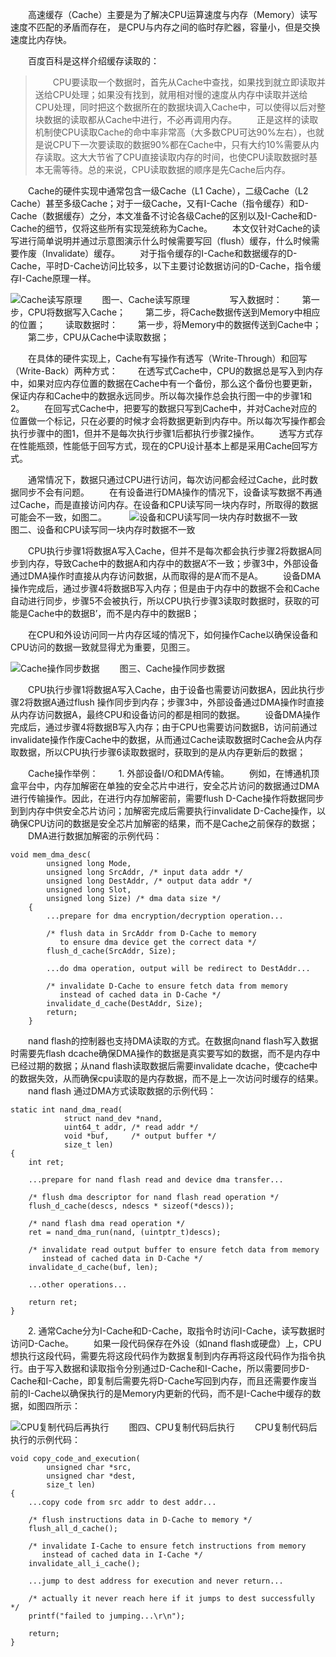 　　高速缓存（Cache）主要是为了解决CPU运算速度与内存（Memory）读写速度不匹配的矛盾而存在， 是CPU与内存之间的临时存贮器，容量小，但是交换速度比内存快。

　　百度百科是这样介绍缓存读取的：

> 　　CPU要读取一个数据时，首先从Cache中查找，如果找到就立即读取并送给CPU处理；如果没有找到，就用相对慢的速度从内存中读取并送给CPU处理，同时把这个数据所在的数据块调入Cache中，可以使得以后对整块数据的读取都从Cache中进行，不必再调用内存。
> 　　正是这样的读取机制使CPU读取Cache的命中率非常高（大多数CPU可达90%左右），也就是说CPU下一次要读取的数据90%都在Cache中，只有大约10%需要从内存读取。这大大节省了CPU直接读取内存的时间，也使CPU读取数据时基本无需等待。总的来说，CPU读取数据的顺序是先Cache后内存。

　　Cache的硬件实现中通常包含一级Cache（L1 Cache），二级Cache（L2 Cache）甚至多级Cache；对于一级Cache，又有I-Cache（指令缓存）和D-Cache（数据缓存）之分，本文准备不讨论各级Cache的区别以及I-Cache和D-Cache的细节，仅将这些所有实现笼统称为Cache。
　　本文仅针对Cache的读写进行简单说明并通过示意图演示什么时候需要写回（flush）缓存，什么时候需要作废（Invalidate）缓存。
　　对于指令缓存的I-Cache和数据缓存的D-Cache，平时D-Cache访问比较多，以下主要讨论数据访问的D-Cache，指令缓存I-Cache原理一样。
　　

![Cache读写原理](http://img.blog.csdn.net/20160727143154597)
　　图一、Cache读写原理
　　
　　写入数据时：
　　第一步，CPU将数据写入Cache；
　　第二步，将Cache数据传送到Memory中相应的位置；
　　读取数据时：
　　第一步，将Memory中的数据传送到Cache中；
　　第二步，CPU从Cache中读取数据；

　　在具体的硬件实现上，Cache有写操作有透写（Write-Through）和回写（Write-Back）两种方式：
　　在透写式Cache中，CPU的数据总是写入到内存中，如果对应内存位置的数据在Cache中有一个备份，那么这个备份也要更新，保证内存和Cache中的数据永远同步。所以每次操作总会执行图一中的步骤1和2。
　　在回写式Cache中，把要写的数据只写到Cache中，并对Cache对应的位置做一个标记，只在必要的时候才会将数据更新到内存中。所以每次写操作都会执行步骤中的图1，但并不是每次执行步骤1后都执行步骤2操作。
　　透写方式存在性能瓶颈，性能低于回写方式，现在的CPU设计基本上都是采用Cache回写方式。

　　通常情况下，数据只通过CPU进行访问，每次访问都会经过Cache，此时数据同步不会有问题。
　　在有设备进行DMA操作的情况下，设备读写数据不再通过Cache，而是直接访问内存。在设备和CPU读写同一块内存时，所取得的数据可能会不一致，如图二。
　　
![设备和CPU读写同一块内存时数据不一致](http://img.blog.csdn.net/20160727143620446)
　　图二、设备和CPU读写同一块内存时数据不一致

　　CPU执行步骤1将数据A写入Cache，但并不是每次都会执行步骤2将数据A同步到内存，导致Cache中的数据A和内存中的数据A’不一致；步骤3中，外部设备通过DMA操作时直接从内存访问数据，从而取得的是A’而不是A。
　　设备DMA操作完成后，通过步骤4将数据B写入内存；但是由于内存中的数据不会和Cache自动进行同步，步骤5不会被执行，所以CPU执行步骤3读取时数据时，获取的可能是Cache中的数据B’，而不是内存中的数据B；

　　在CPU和外设访问同一片内存区域的情况下，如何操作Cache以确保设备和CPU访问的数据一致就显得尤为重要，见图三。

![Cache操作同步数据](http://img.blog.csdn.net/20160727143731760)
　　图三、Cache操作同步数据

　　CPU执行步骤1将数据A写入Cache，由于设备也需要访问数据A，因此执行步骤2将数据A通过flush 操作同步到内存；步骤3中，外部设备通过DMA操作时直接从内存访问数据A，最终CPU和设备访问的都是相同的数据。
　　设备DMA操作完成后，通过步骤4将数据B写入内存；由于CPU也需要访问数据B，访问前通过invalidate操作作废Cache中的数据，从而通过Cache读取数据时Cache会从内存取数据，所以CPU执行步骤6读取数据时，获取到的是从内存更新后的数据；

　　Cache操作举例：
　　1. 外部设备I/O和DMA传输。
　　例如，在博通机顶盒平台中，内存加解密在单独的安全芯片中进行，安全芯片访问的数据通过DMA进行传输操作。因此，在进行内存加解密前，需要flush D-Cache操作将数据同步到到内存中供安全芯片访问；加解密完成后需要执行invalidate D-Cache操作，以确保CPU访问的数据是安全芯片加解密的结果，而不是Cache之前保存的数据；
　　DMA进行数据加解密的示例代码：
```
void mem_dma_desc(
		unsigned long Mode,
		unsigned long SrcAddr, /* input data addr */
		unsigned long DestAddr, /* output data addr */
		unsigned long Slot,
		unsigned long Size) /* dma data size */
	{
		...prepare for dma encryption/decryption operation...

		/* flush data in SrcAddr from D-Cache to memory 
		   to ensure dma device get the correct data */
		flush_d_cache(SrcAddr, Size);

		...do dma operation, output will be redirect to DestAddr...
	
		/* invalidate D-Cache to ensure fetch data from memory
		   instead of cached data in D-Cache */
		invalidate_d_cache(DestAddr, Size);
		return;
	}

```
　　nand flash的控制器也支持DMA读取的方式。在数据向nand flash写入数据时需要先flash dcache确保DMA操作的数据是真实要写如的数据，而不是内存中已经过期的数据；从nand flash读取数据后需要invalidate dcache，使cache中的数据失效，从而确保cpu读取的是内存数据，而不是上一次访问时缓存的结果。
　　nand flash 通过DMA方式读取数据的示例代码：

```
static int nand_dma_read(
			struct nand_dev *nand,
			uint64_t addr, /* read addr */
			void *buf,     /* output buffer */
			size_t len)
{
	int ret;

	...prepare for nand flash read and device dma transfer...

	/* flush dma descriptor for nand flash read operation */
	flush_d_cache(descs, ndescs * sizeof(*descs));

	/* nand flash dma read operation */
	ret = nand_dma_run(nand, (uintptr_t)descs);

	/* invalidate read output buffer to ensure fetch data from memory
	   instead of cached data in D-Cache */
	invalidate_d_cache(buf, len);

	...other operations...
	
	return ret;
}

```

　　2. 通常Cache分为I-Cache和D-Cache，取指令时访问I-Cache，读写数据时访问D-Cache。
　　如果一段代码保存在外设（如nand  flash或硬盘）上，CPU想执行这段代码，需要先将这段代码作为数据复制到内存再将这段代码作为指令执行。由于写入数据和读取指令分别通过D-Cache和I-Cache，所以需要同步D-Cache和I-Cache，即复制后需要先将D-Cache写回到内存，而且还需要作废当前的I-Cache以确保执行的是Memory内更新的代码，而不是I-Cache中缓存的数据，如图四所示：

![CPU复制代码后再执行](http://img.blog.csdn.net/20160727143847043)
　　图四、CPU复制代码后执行
　　CPU复制代码后执行的示例代码：

```
void copy_code_and_execution(
		unsigned char *src, 
		unsigned char *dest, 
		size_t len)
{
	...copy code from src addr to dest addr...

	/* flush instructions data in D-Cache to memory */
	flush_all_d_cache();

	/* invalidate I-Cache to ensure fetch instructions from memory
	   instead of cached data in I-Cache */
	invalidate_all_i_cache();

	...jump to dest address for execution and never return...

	/* actually it never reach here if it jumps to dest successfully */
	printf("failed to jumping...\r\n");

	return; 
}

```
